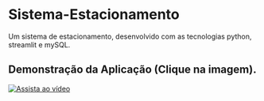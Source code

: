 # Sistema-Estacionamento
Um sistema de estacionamento, desenvolvido com as tecnologias python, streamlit e mySQL.


## Demonstração da Aplicação (Clique na imagem).

[![Assista ao vídeo](https://img.youtube.com/vi/CTkkS_jdnto/0.jpg)](https://youtu.be/CTkkS_jdnto)

